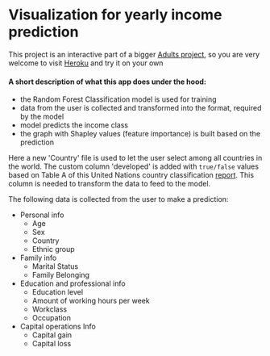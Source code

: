 # Visualization for yearly income prediction

This project is an interactive part of a bigger [Adults project](https://github.com/nadiia95/Adults_pet_project), so you are very welcome to visit [Heroku](https://income-class-prediction.herokuapp.com/) and try it on your own

#### A short description of what this app does under the hood:
* the Random Forest Classification model is used for training
* data from the user is collected and transformed into the format, required by the model
* model predicts the income class
* the graph with Shapley values (feature importance) is built based on the prediction

Here a new 'Country' file is used to let the user select among all countries in the world. The custom column 'developed' is added with `true/false` values based on Table A of this United Nations country classification [report](https://www.un.org/en/development/desa/policy/wesp/wesp_current/2014wesp_country_classification.pdf). This column is needed to transform the data to feed to the model.

The following data is collected from the user to make a prediction:
* Personal info
    * Age
    * Sex
    * Country
    * Ethnic group
* Family info
    * Marital Status
    * Family Belonging
* Education and professional info
    * Education level
    * Amount of working hours per week
    * Workclass
    * Occupation
* Capital operations Info
    * Capital gain
    * Capital loss
